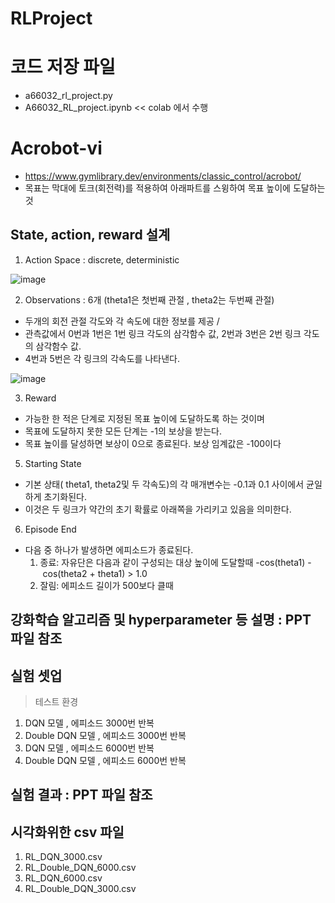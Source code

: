 # RLProject

# 코드 저장 파일 
- a66032_rl_project.py
- A66032_RL_project.ipynb << colab 에서 수행

# Acrobot-vi
- https://www.gymlibrary.dev/environments/classic_control/acrobot/
- 목표는 막대에 토크(회전력)를 적용하여 아래파트를 스윙하여 목표 높이에 도달하는 것

## State, action, reward 설계 
1. Action Space : discrete, deterministic

![image](https://user-images.githubusercontent.com/117243020/206926943-99ac84d4-054a-452a-b0ad-dc2773559def.png)

2. Observations : 6개 (theta1은 첫번째 관절 , theta2는 두번째 관절)

- 두개의 회전 관절 각도와 각 속도에 대한 정보를 제공 /
- 관측값에서 0번과 1번은 1번 링크 각도의 삼각함수 값, 2번과 3번은 2번 링크 각도의 삼각함수 값.
- 4번과 5번은 각 링크의 각속도를 나타낸다.

![image](https://user-images.githubusercontent.com/117243020/206927007-0d8a3964-9cc8-4b83-b843-b9014b8d5dd5.png)

3. Reward
- 가능한 한 적은 단계로 지정된 목표 높이에 도달하도록 하는 것이며 
- 목표에 도달하지 못한 모든 단계는 -1의 보상을 받는다. 
- 목표 높이를 달성하면 보상이 0으로 종료된다. 보상 임계값은 -100이다

5. Starting State
- 기본 상태( theta1, theta2및 두 각속도)의 각 매개변수는 -0.1과 0.1 사이에서 균일하게 초기화된다.
- 이것은 두 링크가 약간의 초기 확률로 아래쪽을 가리키고 있음을 의미한다.

6. Episode End
- 다음 중 하나가 발생하면 에피소드가 종료된다.
  1. 종료: 자유단은 다음과 같이 구성되는 대상 높이에 도달할때
   -cos(theta1) - cos(theta2 + theta1) > 1.0
  2. 잘림: 에피소드 길이가 500보다 클때



## 강화학습 알고리즘 및 hyperparameter 등 설명 : PPT 파일 참조


## 실험 셋업
>  테스트 환경
1. DQN 모델 , 에피소드 3000번 반복 
2. Double DQN 모델 , 에피소드 3000번 반복 
3. DQN 모델 , 에피소드 6000번 반복 
4. Double DQN 모델 , 에피소드 6000번 반복 

## 실험 결과 : PPT 파일 참조

## 시각화위한 csv 파일
1. RL_DQN_3000.csv
2. RL_Double_DQN_6000.csv
3. RL_DQN_6000.csv
4. RL_Double_DQN_3000.csv


